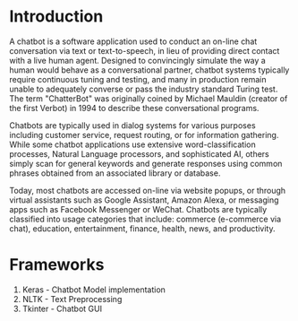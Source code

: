 # Introduction

A chatbot is a software application used to conduct an on-line chat conversation via text or text-to-speech, in lieu of providing direct contact with a live human agent. Designed to convincingly simulate the way a human would behave as a conversational partner, chatbot systems typically require continuous tuning and testing, and many in production remain unable to adequately converse or pass the industry standard Turing test. The term "ChatterBot" was originally coined by Michael Mauldin (creator of the first Verbot) in 1994 to describe these conversational programs.

Chatbots are typically used in dialog systems for various purposes including customer service, request routing, or for information gathering. While some chatbot applications use extensive word-classification processes, Natural Language processors, and sophisticated AI, others simply scan for general keywords and generate responses using common phrases obtained from an associated library or database.

Today, most chatbots are accessed on-line via website popups, or through virtual assistants such as Google Assistant, Amazon Alexa, or messaging apps such as Facebook Messenger or WeChat. Chatbots are typically classified into usage categories that include: commerce (e-commerce via chat), education, entertainment, finance, health, news, and productivity.

# Frameworks
1) Keras - Chatbot Model implementation
2) NLTK - Text Preprocessing  
3) Tkinter - Chatbot GUI
